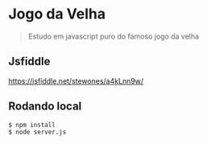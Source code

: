 # Jogo da Velha
> Estudo em javascript puro do famoso jogo da velha

## Jsfiddle
https://jsfiddle.net/stewones/a4kLnn9w/

## Rodando local
```
$ npm install
$ node server.js
```